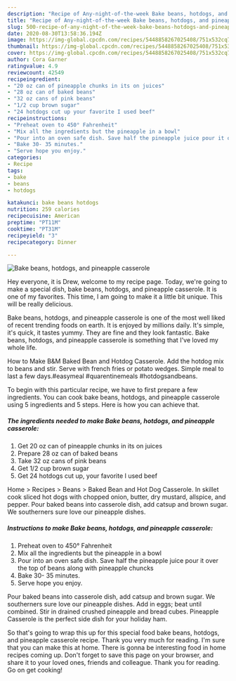 ```yaml
---
description: "Recipe of Any-night-of-the-week Bake beans, hotdogs, and pineapple casserole"
title: "Recipe of Any-night-of-the-week Bake beans, hotdogs, and pineapple casserole"
slug: 500-recipe-of-any-night-of-the-week-bake-beans-hotdogs-and-pineapple-casserole
date: 2020-08-30T13:58:36.194Z
image: https://img-global.cpcdn.com/recipes/5448858267025408/751x532cq70/bake-beans-hotdogs-and-pineapple-casserole-recipe-main-photo.jpg
thumbnail: https://img-global.cpcdn.com/recipes/5448858267025408/751x532cq70/bake-beans-hotdogs-and-pineapple-casserole-recipe-main-photo.jpg
cover: https://img-global.cpcdn.com/recipes/5448858267025408/751x532cq70/bake-beans-hotdogs-and-pineapple-casserole-recipe-main-photo.jpg
author: Cora Garner
ratingvalue: 4.9
reviewcount: 42549
recipeingredient:
- "20 oz can of pineapple chunks in its on juices"
- "28 oz can of baked beans"
- "32 oz cans of pink beans"
- "1/2 cup brown sugar"
- "24 hotdogs cut up your favorite I used beef"
recipeinstructions:
- "Preheat oven to 450° Fahrenheit"
- "Mix all the ingredients but the pineapple in a bowl"
- "Pour into an oven safe dish. Save half the pineapple juice pour it over the top of beans along with pineapple chuncks"
- "Bake 30- 35 minutes."
- "Serve hope you enjoy."
categories:
- Recipe
tags:
- bake
- beans
- hotdogs

katakunci: bake beans hotdogs 
nutrition: 259 calories
recipecuisine: American
preptime: "PT11M"
cooktime: "PT31M"
recipeyield: "3"
recipecategory: Dinner

---
```



![Bake beans, hotdogs, and pineapple casserole](https://img-global.cpcdn.com/recipes/5448858267025408/751x532cq70/bake-beans-hotdogs-and-pineapple-casserole-recipe-main-photo.jpg)

Hey everyone, it is Drew, welcome to my recipe page. Today, we're going to make a special dish, bake beans, hotdogs, and pineapple casserole. It is one of my favorites. This time, I am going to make it a little bit unique. This will be really delicious.

Bake beans, hotdogs, and pineapple casserole is one of the most well liked of recent trending foods on earth. It is enjoyed by millions daily. It's simple, it's quick, it tastes yummy. They are fine and they look fantastic. Bake beans, hotdogs, and pineapple casserole is something that I've loved my whole life.

How to Make B&amp;M Baked Bean and Hotdog Casserole. Add the hotdog mix to beans and stir. Serve with french fries or potato wedges. Simple meal to last a few days.#easymeal #quarentinemeals #hotdogsandbeans.


To begin with this particular recipe, we have to first prepare a few ingredients. You can cook bake beans, hotdogs, and pineapple casserole using 5 ingredients and 5 steps. Here is how you can achieve that.

<!--inarticleads1-->

##### The ingredients needed to make Bake beans, hotdogs, and pineapple casserole:

1. Get 20 oz can of pineapple chunks in its on juices
1. Prepare 28 oz can of baked beans
1. Take 32 oz cans of pink beans
1. Get 1/2 cup brown sugar
1. Get 24 hotdogs cut up, your favorite I used beef


Home &gt; Recipes &gt; Beans &gt; Baked Bean and Hot Dog Casserole. In skillet cook sliced hot dogs with chopped onion, butter, dry mustard, allspice, and pepper. Pour baked beans into casserole dish, add catsup and brown sugar. We southerners sure love our pineapple dishes. 

<!--inarticleads2-->

##### Instructions to make Bake beans, hotdogs, and pineapple casserole:

1. Preheat oven to 450° Fahrenheit
1. Mix all the ingredients but the pineapple in a bowl
1. Pour into an oven safe dish. Save half the pineapple juice pour it over the top of beans along with pineapple chuncks
1. Bake 30- 35 minutes.
1. Serve hope you enjoy.


Pour baked beans into casserole dish, add catsup and brown sugar. We southerners sure love our pineapple dishes. Add in eggs; beat until combined. Stir in drained crushed pineapple and bread cubes. Pineapple Casserole is the perfect side dish for your holiday ham. 

So that's going to wrap this up for this special food bake beans, hotdogs, and pineapple casserole recipe. Thank you very much for reading. I'm sure that you can make this at home. There is gonna be interesting food in home recipes coming up. Don't forget to save this page on your browser, and share it to your loved ones, friends and colleague. Thank you for reading. Go on get cooking!
